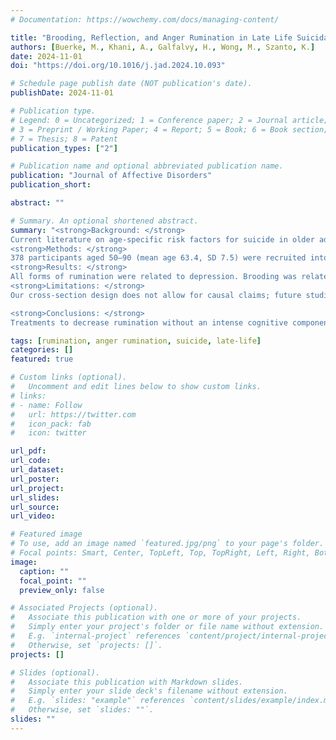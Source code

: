 ```yaml
---
# Documentation: https://wowchemy.com/docs/managing-content/

title: "Brooding, Reflection, and Anger Rumination in Late Life Suicidal Behavior"
authors: [Buerke, M., Khani, A., Galfalvy, H., Wong, M., Szanto, K.]
date: 2024-11-01
doi: "https://doi.org/10.1016/j.jad.2024.10.093"

# Schedule page publish date (NOT publication's date).
publishDate: 2024-11-01

# Publication type.
# Legend: 0 = Uncategorized; 1 = Conference paper; 2 = Journal article;
# 3 = Preprint / Working Paper; 4 = Report; 5 = Book; 6 = Book section;
# 7 = Thesis; 8 = Patent
publication_types: ["2"]

# Publication name and optional abbreviated publication name.
publication: "Journal of Affective Disorders"
publication_short:

abstract: ""

# Summary. An optional shortened abstract.
summary: "<strong>Background: </strong>
Current literature on age-specific risk factors for suicide in older adulthood is lacking. One risk factor for younger-life suicide, rumination, has not been extensively studied in older adults, but from prior research, may be more relevant to late-life vs. early life suicide. The current study investigated how multiple subtypes of rumination (i.e., brooding, reflection, and anger rumination) relate to suicidal ideation and recent suicidal behavior in late life. <br>
<strong>Methods: </strong>
378 participants aged 50–90 (mean age 63.4, SD 7.5) were recruited into a case-control study examining suicide in older adults. Participants were recruited into three groups: 1) depressed adults who had made a recent (past two years) suicide attempt, 2) those with depression but no suicide attempt, and 3) a healthy comparison group. Among depressed groups, we examined relationships between rumination types, trait anger, depression, and suicidal ideation. Then, we conducted logistic regression to test which variables were related to having made a suicide attempt in the past two years among those with current suicidal ideation. <br>
<strong>Results: </strong>
All forms of rumination were related to depression. Brooding was related to ideation severity, but only depression severity related to presence of ideation. Anger rumination and ideation severity each contributed unique variance in their prediction of recent suicide attempts.<br>
<strong>Limitations: </strong>
Our cross-section design does not allow for causal claims; future studies should consider using ecological momentary assessment approaches.<br>

<strong>Conclusions: </strong>
Treatments to decrease rumination without an intense cognitive component should be considered for late-life patients."

tags: [rumination, anger rumination, suicide, late-life]
categories: []
featured: true

# Custom links (optional).
#   Uncomment and edit lines below to show custom links.
# links:
# - name: Follow
#   url: https://twitter.com
#   icon_pack: fab
#   icon: twitter

url_pdf: 
url_code:
url_dataset:
url_poster:
url_project:
url_slides:
url_source:
url_video:

# Featured image
# To use, add an image named `featured.jpg/png` to your page's folder. 
# Focal points: Smart, Center, TopLeft, Top, TopRight, Left, Right, BottomLeft, Bottom, BottomRight.
image:
  caption: ""
  focal_point: ""
  preview_only: false

# Associated Projects (optional).
#   Associate this publication with one or more of your projects.
#   Simply enter your project's folder or file name without extension.
#   E.g. `internal-project` references `content/project/internal-project/index.md`.
#   Otherwise, set `projects: []`.
projects: []

# Slides (optional).
#   Associate this publication with Markdown slides.
#   Simply enter your slide deck's filename without extension.
#   E.g. `slides: "example"` references `content/slides/example/index.md`.
#   Otherwise, set `slides: ""`.
slides: ""
---
```

